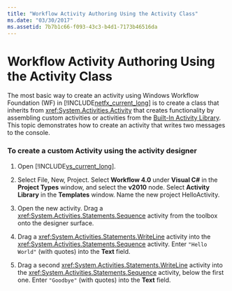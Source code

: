 ```yaml
---
title: "Workflow Activity Authoring Using the Activity Class"
ms.date: "03/30/2017"
ms.assetid: 7b7b1c66-f093-43c3-b4d1-7173b46516da
---
```

# Workflow Activity Authoring Using the Activity Class
The most basic way to create an activity using Windows Workflow Foundation (WF) in [!INCLUDE[netfx_current_long](../../../includes/netfx-current-long-md.md)] is to create a class that inherits from <xref:System.Activities.Activity> that creates functionality by assembling custom activities or activities from the [Built-In Activity Library](../../../docs/framework/windows-workflow-foundation/net-framework-4-5-built-in-activity-library.md). This topic demonstrates how to create an activity that writes two messages to the console.  
  
### To create a custom Activity using the activity designer  
  
1. Open [!INCLUDE[vs_current_long](../../../includes/vs-current-long-md.md)].  
  
2. Select File, New, Project. Select **Workflow 4.0** under **Visual C#** in the **Project Types** window, and select the **v2010** node. Select **Activity Library** in the **Templates** window. Name the new project HelloActivity.  
  
3. Open the new activity.  Drag a <xref:System.Activities.Statements.Sequence> activity from the toolbox onto the designer surface.  
  
4. Drag a <xref:System.Activities.Statements.WriteLine> activity into the <xref:System.Activities.Statements.Sequence> activity. Enter `"Hello World"` (with quotes) into the **Text** field.  
  
5. Drag a second <xref:System.Activities.Statements.WriteLine> activity into the <xref:System.Activities.Statements.Sequence> activity, below the first one. Enter `"Goodbye"` (with quotes) into the **Text** field.
